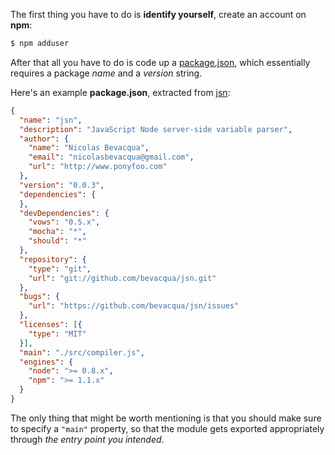 The first thing you have to do is **identify yourself**, create an account on **npm**:

```bash
$ npm adduser
```

After that all you have to do is code up a [package.json](https://npmjs.org/doc/developers.html "package.json specs"), which essentially requires a package _name_ and a _version_ string.

Here's an example **package.json**, extracted from [jsn](https://github.com/bevacqua/jsn "JSN on GitHub"):

```json
{
  "name": "jsn",
  "description": "JavaScript Node server-side variable parser",
  "author": {
    "name": "Nicolas Bevacqua",
    "email": "nicolasbevacqua@gmail.com",
    "url": "http://www.ponyfoo.com"
  },
  "version": "0.0.3",
  "dependencies": {
  },
  "devDependencies": {
    "vows": "0.5.x",
    "mocha": "*",
    "should": "*"
  },
  "repository": {
    "type": "git",
    "url": "git://github.com/bevacqua/jsn.git"
  },
  "bugs": {
    "url": "https://github.com/bevacqua/jsn/issues"
  },
  "licenses": [{
    "type": "MIT"
  }],
  "main": "./src/compiler.js",
  "engines": {
    "node": ">= 0.8.x",
    "npm": ">= 1.1.x"
  }
}
```

The only thing that might be worth mentioning is that you should make sure to specify a `"main"` property, so that the module gets exported appropriately through _the entry point you intended_.
